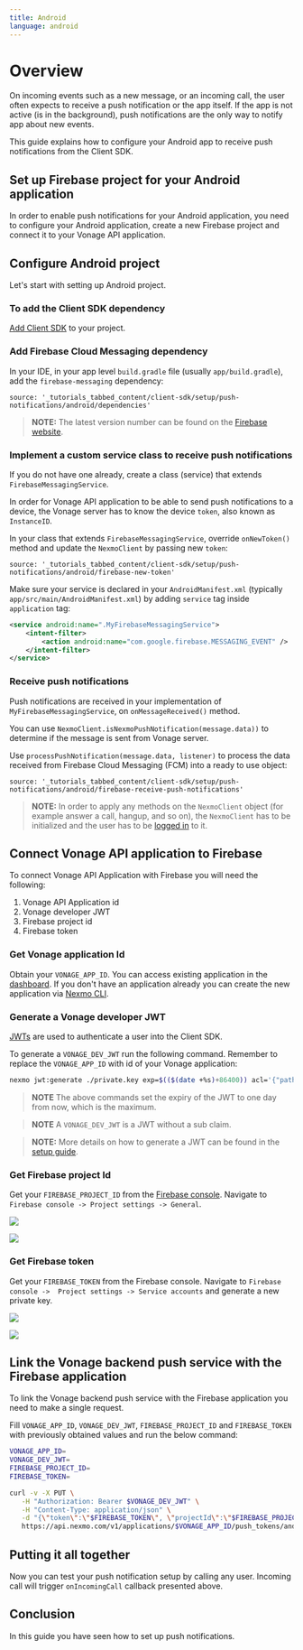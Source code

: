 ```yaml
---
title: Android
language: android
---
```


# Overview

On incoming events such as a new message, or an incoming call, the user often expects to receive a push notification or the app itself. If the app is not active (is in the background), push notifications are the only way to notify app about new events.

This guide explains how to configure your Android app to receive push notifications from the Client SDK.

## Set up Firebase project for your Android application

In order to enable push notifications for your Android application, you need to configure your Android application, create a new Firebase project and connect it to your Vonage API application.

## Configure Android project 

Let's start with setting up Android project.

### To add the Client SDK dependency

[Add Client SDK](/client-sdk/setup/add-sdk-to-your-app) to your project.

### Add Firebase Cloud Messaging dependency

In your IDE, in your app level `build.gradle` file (usually `app/build.gradle`), add the `firebase-messaging` dependency:

```tabbed_content
source: '_tutorials_tabbed_content/client-sdk/setup/push-notifications/android/dependencies'
```

> **NOTE:** The latest version number can be found on the [Firebase website](https://firebase.google.com/docs/cloud-messaging/android/client#add_firebase_sdks_to_your_app).

### Implement a custom service class to receive push notifications

If you do not have one already, create a class (service) that extends `FirebaseMessagingService`. 

In order for Vonage API application to be able to send push notifications to a device, the Vonage server has to know the device `token`, also known as `InstanceID`.

In your class that extends `FirebaseMessagingService`,  override `onNewToken()` method and update the `NexmoClient` by passing new `token`:

```tabbed_content
source: '_tutorials_tabbed_content/client-sdk/setup/push-notifications/android/firebase-new-token'
```

Make sure your service is declared in your `AndroidManifest.xml` (typically `app/src/main/AndroidManifest.xml`) by adding `service` tag inside `application` tag:

```xml
<service android:name=".MyFirebaseMessagingService">
    <intent-filter>
        <action android:name="com.google.firebase.MESSAGING_EVENT" />
    </intent-filter>
</service>
```

### Receive push notifications

Push notifications are received in your implementation of `MyFirebaseMessagingService`, on `onMessageReceived()` method.

You can use `NexmoClient.isNexmoPushNotification(message.data))` to determine if the message is sent from Vonage server.

Use `processPushNotification(message.data, listener)` to process the data received from Firebase Cloud Messaging (FCM) into a ready to use object:

```tabbed_content
source: '_tutorials_tabbed_content/client-sdk/setup/push-notifications/android/firebase-receive-push-notifications'
```

> **NOTE:** In order to apply any methods on the `NexmoClient` object (for example answer a call, hangup, and so on), the `NexmoClient` has to be initialized and the user has to be [logged in](/client-sdk/getting-started/add-sdk-to-your-app/android) to it.

## Connect Vonage API application to Firebase

To connect Vonage API Application with Firebase you will need the following:

1. Vonage API Application id
2. Vonage developer JWT 
3. Firebase project id
4. Firebase token

### Get Vonage application Id

Obtain your `VONAGE_APP_ID`. You can access existing application in the [dashboard](https://dashboard.nexmo.com/voice/your-applications). If you don't have an application already you can create the new application via [Nexmo CLI](/client-sdk/setup/create-your-application).

### Generate a Vonage developer JWT

[JWTs](https://jwt.io) are used to authenticate a user into the Client SDK.

To generate a `VONAGE_DEV_JWT` run the following command. Remember to replace the `VONAGE_APP_ID` with id of your Vonage application:

```bash
nexmo jwt:generate ./private.key exp=$(($(date +%s)+86400)) acl='{"paths":{"/*/users/**":{},"/*/conversations/**":{},"/*/sessions/**":{},"/*/devices/**":{},"/*/image/**":{},"/*/media/**":{},"/*/applications/**":{},"/*/push/**":{},"/*/knocking/**":{}}}' application_id=VONAGE_APP_ID
```

> **NOTE** The above commands set the expiry of the JWT to one day from now, which is the maximum.

> **NOTE** A `VONAGE_DEV_JWT` is a JWT without a sub claim. 

> **NOTE:** More details on how to generate a JWT can be found in the [setup guide](/tutorials/client-sdk-generate-test-credentials#generate-a-user-jwt).

### Get Firebase project Id

Get your `FIREBASE_PROJECT_ID` from the [Firebase console](https://console.firebase.google.com/). Navigate to `Firebase console -> Project settings -> General`.

![](/public/screenshots/setup/client-sdk/set-up-push-notifications/firebase-project-settings.png)

![](/public/screenshots/setup/client-sdk/set-up-push-notifications/firebase-project-id.png)

### Get Firebase token

Get your `FIREBASE_TOKEN` from the Firebase console. Navigate to `Firebase console ->  Project settings -> Service accounts` and generate a new private key. 

![](/public/screenshots/setup/client-sdk/set-up-push-notifications/firebase-project-settings.png)

![](/public/screenshots/setup/client-sdk/set-up-push-notifications/firebase-token.png)

## Link the Vonage backend push service with the Firebase application

To link the Vonage backend push service with the Firebase application you need to make a single request.

Fill `VONAGE_APP_ID`, `VONAGE_DEV_JWT`, `FIREBASE_PROJECT_ID` and `FIREBASE_TOKEN` with previously obtained values and run the below command:

```sh
VONAGE_APP_ID=
VONAGE_DEV_JWT=
FIREBASE_PROJECT_ID=
FIREBASE_TOKEN=

curl -v -X PUT \
   -H "Authorization: Bearer $VONAGE_DEV_JWT" \
   -H "Content-Type: application/json" \
   -d "{\"token\":\"$FIREBASE_TOKEN\", \"projectId\":\"$FIREBASE_PROJECT_ID\"}" \
   https://api.nexmo.com/v1/applications/$VONAGE_APP_ID/push_tokens/android  
```

## Putting it all together

Now you can test your push notification setup by calling any user. Incoming call will trigger `onIncomingCall` callback presented above.

## Conclusion

In this guide you have seen how to set up push notifications.